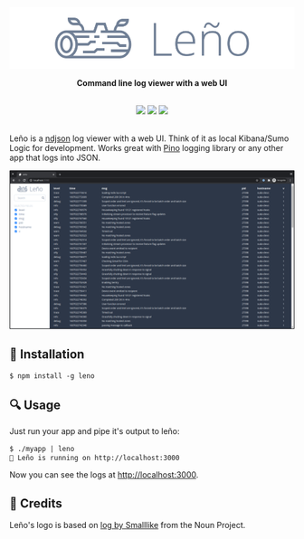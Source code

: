 <div align="center">
	<img src="assets/logo.png">
	<p>
		<b>Command line log viewer with a web UI</b>
	</p>
	<br>
    <a href="https://www.npmjs.com/package/leno"><img src="https://img.shields.io/npm/v/leno" /></a>
	<a href="https://contributionswelcome.org/"><img src="https://img.shields.io/badge/contributions-welcome-7dcfef" /></a>
	<a href="https://choosealicense.com/licenses/mit/"><img src="https://img.shields.io/github/license/suda/go-gooey" /></a>
	<br>
	<br>
</div>

Leño is a [ndjson](http://ndjson.org/) log viewer with a web UI. Think of it as local Kibana/Sumo Logic for development. Works great with [Pino](https://getpino.io/) logging library or any other app that logs into JSON.

![](./assets/screenshot.png)

## 📙 Installation

```
$ npm install -g leno
```

## 🔍️ Usage

Just run your app and pipe it's output to leño:

```
$ ./myapp | leno
🌲️ Leño is running on http://localhost:3000
```

Now you can see the logs at [http://localhost:3000](http://localhost:3000).

## 🙇️ Credits

Leño's logo is based on [log by Smalllike](https://thenounproject.com/term/log/2784204) from the Noun Project.